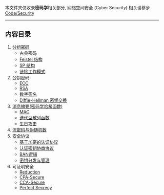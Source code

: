 本文件夹仅收录**密码学**相关部分, 网络空间安全 (Cyber Security) 相关请移步 [Code/Security](obsidian://open?vault=Code&file=Security%2FREADME)

***

## 内容目录

1. [分组密码](分组密码/分组密码.md)
	- 古典密码
	- [Feistel 结构](分组密码/Feistel%20结构/Feistel%20结构.md)
	- [SP 结构](分组密码/SP%20结构/代换置换网络.md)
	- [链接工作模式](分组密码/链接工作模式.md)
1. 公钥密码
	- [ECC](公钥密码/ECC/ECC.md)
	- [RSA](公钥密码/RSA/RSA.md)
	- [数字签名](公钥密码/数字签名.md)
	- [Diffie-Hellman 密钥交换](公钥密码/Diffie-Hellman%20密钥交换.md)
1. [消息摘要(密码学哈希函数)](消息摘要/消息摘要.md)
	- [MAC](消息摘要/消息认证码/MAC.md)
	- [迭代型散列函数](消息摘要/迭代型散列函数.md)
	- [生日攻击](消息摘要/生日攻击.md)
1. [流密码与伪随机数](流密码与伪随机数/流密码.md)
2. [安全协议](安全协议/安全协议.md)
	- [基于加密的认证协议](安全协议/认证协议/基于加密的认证协议.md)
	- [认证密钥协商协议](安全协议/认证的密钥协商协议/认证密钥协商协议.md)
	- [BAN逻辑](安全协议/BAN逻辑.md)
	- [密钥分发与管理](安全协议/密钥分发与管理.md)
1. 可证明安全
	- [Reduction](附录/可证明安全/Reduction.md)
	- [CPA-Secure](附录/可证明安全/CPA-Secure.md)
	- [CCA-Secure](附录/可证明安全/CCA-Secure.md)
	- [Perfect Secrecy](附录/可证明安全/Perfect%20Secrecy.md)
